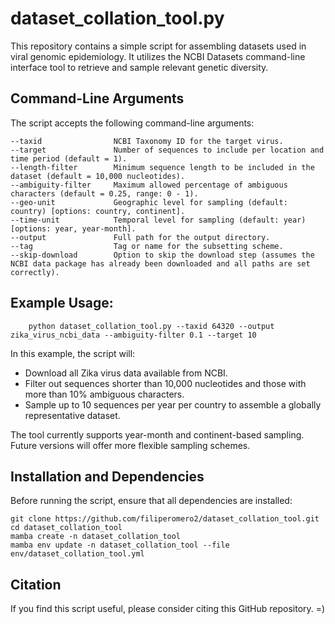 # dataset_collation_tool.py

This repository contains a simple script for assembling datasets used in viral genomic epidemiology. It utilizes the NCBI Datasets command-line interface tool to retrieve and sample relevant genetic diversity.

## Command-Line Arguments

The script accepts the following command-line arguments:

    --taxid                NCBI Taxonomy ID for the target virus.
    --target               Number of sequences to include per location and time period (default = 1).
    --length-filter        Minimum sequence length to be included in the dataset (default = 10,000 nucleotides).
    --ambiguity-filter     Maximum allowed percentage of ambiguous characters (default = 0.25, range: 0 - 1).
    --geo-unit             Geographic level for sampling (default: country) [options: country, continent].
    --time-unit            Temporal level for sampling (default: year) [options: year, year-month].
    --output               Full path for the output directory.
    --tag                  Tag or name for the subsetting scheme.
    --skip-download        Option to skip the download step (assumes the NCBI data package has already been downloaded and all paths are set correctly).

## Example Usage:

        python dataset_collation_tool.py --taxid 64320 --output zika_virus_ncbi_data --ambiguity-filter 0.1 --target 10

In this example, the script will:

* Download all Zika virus data available from NCBI.
* Filter out sequences shorter than 10,000 nucleotides and those with more than 10% ambiguous characters.
* Sample up to 10 sequences per year per country to assemble a globally representative dataset.

The tool currently supports year-month and continent-based sampling. Future versions will offer more flexible sampling schemes.

## Installation and Dependencies

Before running the script, ensure that all dependencies are installed:

    git clone https://github.com/filiperomero2/dataset_collation_tool.git
    cd dataset_collation_tool
    mamba create -n dataset_collation_tool
    mamba env update -n dataset_collation_tool --file env/dataset_collation_tool.yml

## Citation
If you find this script useful, please consider citing this GitHub repository. =)

